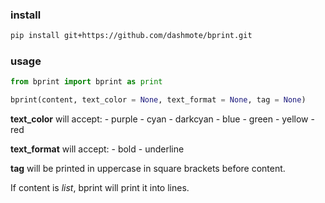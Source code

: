 ### **install**
```bash
pip install git+https://github.com/dashmote/bprint.git
```

### **usage**
```python
from bprint import bprint as print
```

```python
bprint(content, text_color = None, text_format = None, tag = None)
```
**text_color** will accept:
	- purple
	- cyan
	- darkcyan
	- blue
	- green
	- yellow
	- red

**text_format** will accept:
	- bold
	- underline

**tag** will be printed in uppercase in square brackets before content.

If content is *list*, bprint will print it into lines.
